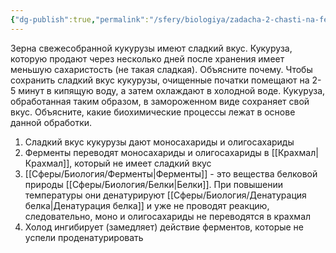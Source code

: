 ```yaml
---
{"dg-publish":true,"permalink":"/sfery/biologiya/zadacha-2-chasti-na-fermenty/","tags":["Общаябиология"]}
---
```


Зерна свежесобранной кукурузы имеют сладкий вкус. Кукуруза, которую продают через несколько дней после хранения имеет меньшую сахаристость (не такая сладкая). Объясните почему. Чтобы сохранить сладкий вкус кукурузы, очищенные початки помещают на 2-5 минут в кипящую воду, а затем охлаждают в холодной воде. Кукуруза, обработанная таким образом, в замороженном виде сохраняет свой вкус. Объясните, какие биохимические процессы лежат в основе данной обработки.
1. Сладкий вкус кукурузы дают моносахариды и олигосахариды
2. Ферменты переводят моносахариды и олигосахариды в [[Крахмал\|Крахмал]], который не имеет сладкий вкус
3. [[Сферы/Биология/Ферменты\|Ферменты]] - это вещества белковой природы [[Сферы/Биология/Белки\|Белки]]. При повышении температуры они денатурируют [[Сферы/Биология/Денатурация белка\|Денатурация белка]] и уже не проводят реакцию, следовательно, моно и олигосахариды не переводятся в крахмал
4. Холод ингибирует (замедляет) действие ферментов, которые не успели проденатурировать